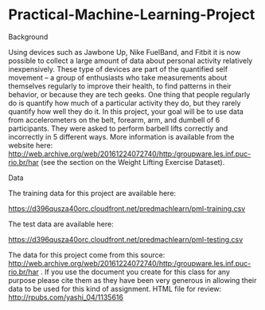 # Practical-Machine-Learning-Project
 Background

Using devices such as Jawbone Up, Nike FuelBand, and Fitbit it is now possible to collect a large amount of data about personal activity relatively inexpensively. These type of devices are part of the quantified self movement – a group of enthusiasts who take measurements about themselves regularly to improve their health, to find patterns in their behavior, or because they are tech geeks. One thing that people regularly do is quantify how much of a particular activity they do, but they rarely quantify how well they do it. In this project, your goal will be to use data from accelerometers on the belt, forearm, arm, and dumbell of 6 participants. They were asked to perform barbell lifts correctly and incorrectly in 5 different ways. More information is available from the website here: 
http://web.archive.org/web/20161224072740/http:/groupware.les.inf.puc-rio.br/har
 (see the section on the Weight Lifting Exercise Dataset).


Data

The training data for this project are available here:

https://d396qusza40orc.cloudfront.net/predmachlearn/pml-training.csv

The test data are available here:

https://d396qusza40orc.cloudfront.net/predmachlearn/pml-testing.csv


The data for this project come from this source: 
http://web.archive.org/web/20161224072740/http:/groupware.les.inf.puc-rio.br/har
. If you use the document you create for this class for any purpose please cite them as they have been very generous in allowing their data to be used for this kind of assignment.
HTML file for review: http://rpubs.com/yashi_04/1135616
